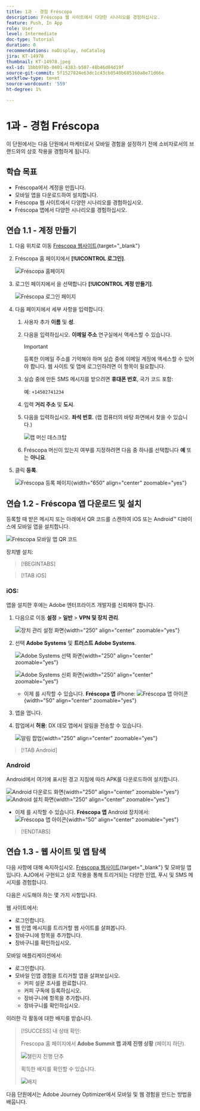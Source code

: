 ```yaml
---
title: 1과 - 경험 Fréscopa
description: Fréscopa 웹 사이트에서 다양한 시나리오를 경험하십시오.
feature: Push, In App
role: User
level: Intermediate
doc-type: Tutorial
duration: 0
recommendations: noDisplay, noCatalog
jira: KT-14978
thumbnail: KT-14978.jpeg
exl-id: 1bbb978b-0401-4383-b507-48b46d84d19f
source-git-commit: 5f1527824e63dc1c43cb0540b685160a8e71d66e
workflow-type: tm+mt
source-wordcount: '559'
ht-degree: 1%

---
```


# 1과 - 경험 Fréscopa

이 단원에서는 다음 단원에서 마케터로서 모바일 경험을 설정하기 전에 소비자로서의 브랜드와의 상호 작용을 경험하게 됩니다.

## 학습 목표

* Fréscopa에서 계정을 만듭니다.
* 모바일 앱을 다운로드하여 설치합니다.
* Fréscopa 웹 사이트에서 다양한 시나리오를 경험하십시오.
* Fréscopa 앱에서 다양한 시나리오를 경험하십시오.

## 연습 1.1 - 계정 만들기

1. 다음 위치로 이동 [Fréscopa 웹사이트](https://dsn.adobe.com/p/adobe-summit-2024?token=eyJhbGciOiJIUzI1NiIsInR5cCI6IkpXVCJ9.eyJpZCI6ImFub255bW91cyIsImVtYWlsIjoiYW5vbnltb3VzQGFkb2JlLmNvbSIsImlzc3VlciI6InNoYXJlZC1saW5rIiwiYXJnb24iOnsiYWNjZXNzIjoicmVhZC1wcm9qZWN0IiwicHJvamVjdElkIjoiYWRvYmUtc3VtbWl0LTIwMjQifSwiaWF0IjoxNzEwNTI0MTIwLCJleHAiOjE3MTIzMzg1MjB9.q2uGVst6HjJw8SCWl-3pViNzepkdGnNCvGqZnbbkTsY){target="_blank"}

1. Fréscopa 홈 페이지에서 **[!UICONTROL 로그인]**.

   ![Fréscopa 홈페이지](/help/summit/l820-lab-workbook/assets/1-1-1-frescopa-homepage.png "Fréscopa 홈페이지")

1. 로그인 페이지에서 을 선택합니다 **[!UICONTROL 계정 만들기]**.

   ![Fréscopa 로그인 페이지](/help/summit/l820-lab-workbook/assets/1-1-2-frescopa-sign-in-page.png "Fréscopa 로그인")

1. 다음 페이지에서 세부 사항을 입력합니다.

   1. 사용자 추가 **이름** 및 **성**.

   1. 다음을 입력하십시오. **이메일 주소** 연구실에서 액세스할 수 있습니다.

      >[!IMPORTANT]
      > 등록한 이메일 주소를 기억해야 하며 실습 중에 이메일 계정에 액세스할 수 있어야 합니다. 웹 사이트 및 앱에 로그인하려면 이 항목이 필요합니다.

   1. 실습 중에 만든 SMS 메시지를 받으려면 **휴대폰 번호**, 국가 코드 포함:

      예: `+14502741234`

   1. 입력 **거리 주소** 및 **도시**.

   1. 다음을 입력하십시오. **좌석 번호**. (랩 컴퓨터의 바탕 화면에서 찾을 수 있습니다.)

      ![랩 머신 데스크탑](/help/summit/l820-lab-workbook/assets/locate-seat-number.png)

   1. Fréscopa 머신이 있는지 여부를 지정하려면 다음 중 하나를 선택합니다 **예** 또는 **아니요**.

1. 클릭 **등록**.

   ![Fréscopa 등록 페이지](/help/summit/l820-lab-workbook/assets/1-1-3-frescopa-registration-page.png){width="650" align="center" zoomable="yes"}

## 연습 1.2 - Fréscopa 앱 다운로드 및 설치

등록할 때 받은 메시지 또는 아래에서 QR 코드를 스캔하여 iOS 또는 Android™ 디바이스에 모바일 앱을 설치합니다.

![Fréscopa 모바일 앱 QR 코드](/help/summit/l820-lab-workbook/assets/1-2-1-qr-codes.png "Fréscopa 모바일 앱 QR 코드")

장치별 설치:

>[!BEGINTABS]

>[!TAB iOS]

### iOS:

앱을 설치한 후에는 Adobe 엔터프라이즈 개발자를 신뢰해야 합니다.

1. 다음으로 이동 **설정** > **일반** > **VPN 및 장치 관리**.

   ![장치 관리 설정 화면](/help/summit/l820-lab-workbook/assets/1-2-2-device-management-screen.PNG "장치 관리 설정 화면"){width="250" align="center" zoomable="yes"}

1. 선택 **Adobe Systems** 및 **트러스트 Adobe Systems**.

   ![Adobe Systems 선택 화면](/help/summit/l820-lab-workbook/assets/1-2-3-adobe-systems.PNG "Adobe Systems 선택 화면"){width="250" align="center" zoomable="yes"}
   <br>

   ![Adobe Systems 신뢰 화면](/help/summit/l820-lab-workbook/assets/1-2-4-trust-adobe.PNG){width="250" align="center" zoomable="yes"}

   * 이제 를 시작할 수 있습니다. **Fréscopa 앱** iPhone: ![Fréscopa 앱 아이콘](/help/summit/l820-lab-workbook/assets/1-2-app-icon.png){width="50" align="center" zoomable="yes"}


1. 앱을 엽니다.

1. 팝업에서 **허용**: DX 데모 앱에서 알림을 전송할 수 있습니다.

   ![알림 팝업](/help/summit/l820-lab-workbook/assets/1-2-allow-notifications.png){width="250" align="center" zoomable="yes"}

>[!TAB Android]

### Android

Android에서 여기에 표시된 경고 지침에 따라 APK를 다운로드하여 설치합니다.

![Android 다운로드 화면](/help/summit/l820-lab-workbook/assets/1-2-5-android-download.jpg "Android 다운로드 화면"){width="250" align="center" zoomable="yes"}
<br>
![Android 설치 화면](/help/summit/l820-lab-workbook/assets/1-2-6-android-installation.jpg){width="250" align="center" zoomable="yes"}

* 이제 를 시작할 수 있습니다. **Fréscopa 앱** Android 장치에서: ![Fréscopa 앱 아이콘](/help/summit/l820-lab-workbook/assets/1-2-app-icon.png){width="50" align="center" zoomable="yes"}

>[!ENDTABS]

## 연습 1.3 - 웹 사이트 및 앱 탐색

다음 사항에 대해 숙지하십시오. [Fréscopa 웹사이트](https://dsn.adobe.com/p/adobe-summit-2024?token=eyJhbGciOiJIUzI1NiIsInR5cCI6IkpXVCJ9.eyJpZCI6ImFub255bW91cyIsImVtYWlsIjoiYW5vbnltb3VzQGFkb2JlLmNvbSIsImlzc3VlciI6InNoYXJlZC1saW5rIiwiYXJnb24iOnsiYWNjZXNzIjoicmVhZC1wcm9qZWN0IiwicHJvamVjdElkIjoiYWRvYmUtc3VtbWl0LTIwMjQifSwiaWF0IjoxNzEwNTI0MTIwLCJleHAiOjE3MTIzMzg1MjB9.q2uGVst6HjJw8SCWl-3pViNzepkdGnNCvGqZnbbkTsY){target="_blank"}  및 모바일 앱입니다. AJO에서 구현되고 상호 작용을 통해 트리거되는 다양한 인앱, 푸시 및 SMS 메시지를 경험합니다.

다음은 시도해야 하는 몇 가지 사항입니다.

웹 사이트에서:

* 로그인합니다.
* 웹 인앱 메시지를 트리거할 웹 사이트를 살펴봅니다.
* 장바구니에 항목을 추가합니다.
* 장바구니를 확인하십시오.

모바일 애플리케이션에서:

* 로그인합니다.
* 모바일 인앱 경험을 트리거할 앱을 살펴보십시오.
   * 커피 설문 조사를 완료합니다.
   * 커피 구독에 등록하십시오.
   * 장바구니에 항목을 추가합니다.
   * 장바구니를 확인하십시오.

이러한 각 활동에 대한 배지를 받습니다.

>[!SUCCESS]
>내 상태 확인:
>
>Frescopa 홈 페이지에서 **Adobe Summit 랩 과제 진행 상황** (페이지 하단).
> 
>  ![챌린지 진행 단추](/help/summit/l820-lab-workbook/assets/1-3-challenge-progress-button.png)
>
> 획득한 배지를 확인할 수 있습니다.
> 
> ![배지](/help/summit/l820-lab-workbook/assets/1-3-badges.png)

다음 단원에서는 Adobe Journey Optimizer에서 모바일 및 웹 경험을 만드는 방법을 배웁니다.

[def]: /help/summit/l820-lab-workbook/assets/1-2-4-trust-adobe.PNG
